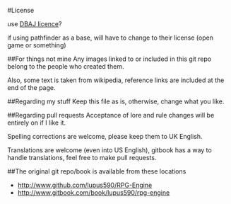 #License

use [DBAJ licence](https://github.com/lupus590/DBaJ)?

if using pathfinder as a base, will have to change to their license (open game or something)

##For things not mine
Any images linked to or included in this git repo belong to the people who created them.

Also, some text is taken from wikipedia, reference links are included at the end of the page.


##Regarding my stuff
Keep this file as is, otherwise, change what you like.

##Regarding pull requests
Acceptance of lore and rule changes will be entirely on if I like it.

Spelling corrections are welcome, please keep them to UK English.

Translations are welcome (even into US English), gitbook has a way to handle translations, feel free to make pull requests.


##The original git repo/book is available from these locations
* http://www.github.com/lupus590/RPG-Engine
* http://www.gitbook.com/book/lupus590/rpg-engine
